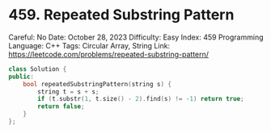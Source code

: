 # 459. Repeated Substring Pattern

Careful: No
Date: October 28, 2023
Difficulty: Easy
Index: 459
Programming Language: C++
Tags: Circular Array, String
Link: https://leetcode.com/problems/repeated-substring-pattern/

```cpp
class Solution {
public:
    bool repeatedSubstringPattern(string s) {
        string t = s + s;
        if (t.substr(1, t.size() - 2).find(s) != -1) return true;
        return false;
    }
};
```